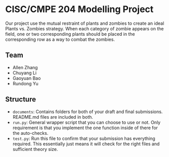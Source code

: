 # CISC/CMPE 204 Modelling Project

Our project use the mutual restraint of plants and zombies to create an ideal Plants vs. Zombies strategy. When each category of zombie appears on the field, one or two corresponding plants should be placed in the corresponding row as a way to combat the zombies.

## Team

* Allen Zhang
* Chuyang Li
* Gaoyuan Bao
* Rundong Yu

## Structure

* `documents`: Contains folders for both of your draft and final submissions. README.md files are included in both.
* `run.py`: General wrapper script that you can choose to use or not. Only requirement is that you implement the one function inside of there for the auto-checks.
* `test.py`: Run this file to confirm that your submission has everything required. This essentially just means it will check for the right files and sufficient theory size.
